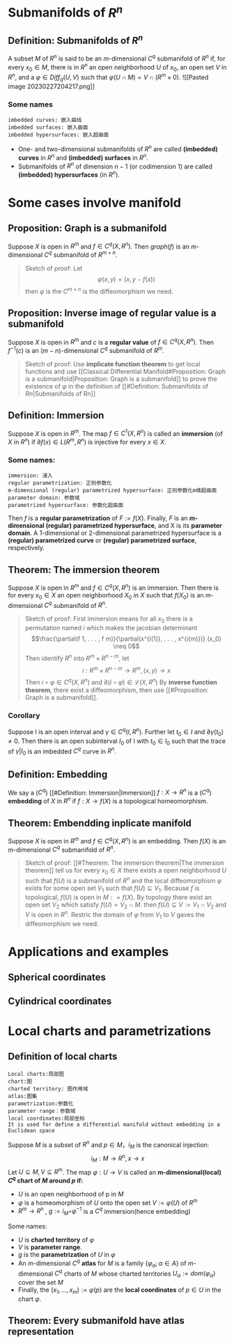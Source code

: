 # Submanifolds of $R^n$
## Definition: Submanifolds of $R^n$
A subset $M$ of $R^n$ is said to be an $m$-dimensional $C^q$ submanifold of $R^n$ if, for every $x_0 \in M$, there is in $R^n$ an open neighborhood $U$ of $x_0$, an open set $V$ in $R^n$, and a $\varphi ∈ Diff_q(U, V )$ such that $\varphi(U \cap M) = V \cap (R^m\times{0})$.
![[Pasted image 20230227204217.png]]
### Some names
	imbedded curves: 嵌入曲线
	imbedded surfaces: 嵌入曲面
	imbedded hypersurfaces: 嵌入超曲面
* One- and two-dimensional submanifolds of $R^n$ are called **(imbedded) curves** in $R^n$ and **(imbedded) surfaces** in $R^n$.
* Submanifolds of $R^n$ of dimension $n − 1$ (or codimension $1$) are called **(imbedded) hypersurfaces** (in $R^n$).
# Some cases involve manifold
## Proposition: Graph is a submanifold
Suppose $X$ is open in $R^m$ and $f \in C^q(X, R^n)$. Then $graph(f)$ is an $m$-dimensional $C^q$ submanifold of $R^{m+n}$.
>Sketch of proof: Let $$\varphi(x,y) = (x,y - f(x))$$
>then $\varphi$ is the $C^{m+n}$ is the diffeomorphism we need.
## Proposition: Inverse image of regular value is a submanifold
Suppose $X$ is open in $R^m$ and $c$ is a **regular value** of $f \in C^q(X, R^n)$. Then $f^{−1}(c)$ is an $(m − n)$-dimensional $C^q$ submanifold of $R^m$.
>Sketch of proof: Use **implicate function theorem** to get local functions and use [[Classical Differential Manifold#Proposition: Graph is a submanifold|Proposition: Graph is a submanifold]] to prove the existence of  $\varphi$ in the definition of [[#Definition: Submanifolds of $R n$|Submanifolds of Rn]]
## Definition: Immersion
Suppose $X$ is open in $R^m$. The map $f \in C^1(X, R^n)$ is called an **immersion** (of $X$ in $R^n$) if $\partial f(x) \in L(R^m, R^n)$ is injective for every $x \in X$. 
### Some names: 
	immersion: 浸入
	regular parametrization: 正则参数化
	m-dimensional (regular) parametrized hypersurface: 正则参数化m维超曲面
	parameter domain: 参数域
	parametrized hypersurface: 参数化超曲面
Then $f$ is a **regular parametrization** of $F := f(X)$. Finally, $F$ is an **$m$-dimensional (regular) parametrized hypersurface**, and X is its **parameter domain**. A 1-dimensional or 2-dimensional parametrized hypersurface is a **(regular) parametrized curve** or **(regular) parametrized surface**, respectively.
## Theorem: The immersion theorem
Suppose $X$ is open in $R^m$ and $f \in C^q(X, R^n)$ is an immersion. Then there is for every $x_0 \in X$ an open neighborhood $X_0$ in $X$ such that $f(X_0)$ is an $m$-dimensional $C^q$ submanifold of $R^n$.
>Sketch of proof: First immersion means for all $x_0$ there is a permutation named $i$ which makes the jacobian determinant$$\frac{\partial(f 1, . . . , f m)}{\partial(x^{i(1)}, . . . , x^{i(m)})} (x_0) \neq 0$$ Then identify $R^n$ into $R^m \times R^{n-m}$, let$$i:R^m \times R^{n-m}\rightarrow R^m ,(x,y)\rightarrow x$$Then $i\circ \varphi \in C^q(X,R^n)$ and $\partial (i\circ \varphi) \in \mathcal L(X,R^n)$ By **inverse function theorem**, there exist a diffeomorphism, then use [[#Proposition: Graph is a submanifold]].
### Corollary
Suppose I is an open interval and $\gamma \in C^q(I, R^n)$. Further let $t_0 \in I$ and $\partial \gamma(t_0)\neq0$. Then there is an open subinterval $I_0$ of I with $t_0 ∈ I_0$ such that the trace of $\gamma |I_0$ is an imbedded $C^q$ curve in $R^n$.
## Definition: Embedding
We say a ($C^q$) [[#Definition: Immersion|Immersion]] $f : X \rightarrow R^n$ is a ($C^q$) **embedding** of $X$ in $R^n$ if $f : X \rightarrow f(X)$ is a topological homeomorphism.
## Theorem: Embendding inplicate manifold
Suppose $X$ is open in $R^m$ and $f \in C^q(X, R^n)$ is an embedding. Then $f(X)$ is an $m$-dimensional $C^q$ submanifold of $R^n$.
>Sketch of proof: [[#Theorem: The immersion theorem|The immersion theorem]] tell us for every $x_0\in X$ there exists a open neighborhood $U$ such that $f(U)$ is a submanifold of $R^n$ and the local diffeomorphism $\varphi$ exists for some open set $V_1$ such that $f(U)\subseteq V_1$. Because $f$ is topological, $f(U)$ is open in $M: = f(X)$. By topology there exist an open set $V_2$ which satisfy $f(U) = V_2\cap M$. then $f(U)\subseteq V := V_1 \cap V_2$ and $V$ is open in $R^n$. Restric the domain of $\varphi$ from $V_1$ to $V$ gaves the diffeomorphism we need.
# Applications and examples
## Spherical coordinates
## Cylindrical coordinates

# Local charts and parametrizations
## Definition of local charts 
	Local charts:局部图
	chart:图
	charted territory: 图作用域
	atlas:图集
	parametrization:参数化
	parameter range：参数域
	local coordinates:局部坐标
	It is used for define a differential manifold without embedding in a Euclidean space
Suppose $M$ is a subset of $R^n$ and $p \in M$，$i_M$ is the canonical injection:$$i_M:M\rightarrow R^n,x\rightarrow x$$
Let $U\subseteq M, V\subseteq R^m$. The map $\varphi: U\rightarrow V$ is called an **m-dimensional(local) $C^q$ chart of $M$ around $p$ if:**

* $U$ is an open neighborhood of p in $M$
* $\varphi$ is a homeomorphism of $U$ onto the open set $V := \varphi(U)$ of $R^m$
* $R^m\rightarrow R^n$ , $g := i_M ◦ {\varphi}^{−1}$   is a $C^q$ immersion(hence embedding)


Some names:
* $U$ is **charted territory** of $\varphi$
* $V$ is **parameter range**.
* $g$ is the **parametrization** of $U$ in $\varphi$
* An $m$-dimensional $C^q$ **atlas** for $M$ is a family $\{ \varphi_\alpha ; \alpha ∈ A \}$ of $m$-dimensional $C^q$ charts of $M$ whose charted territories $U_\alpha := dom(\varphi_\alpha)$ cover the set $M$
* Finally, the $(x_1, . . . , x_m) := \varphi(p)$ are the **local coordinates** of $p \in U$ in the chart $\varphi$.
## Theorem: Every submanifold have atlas representation













